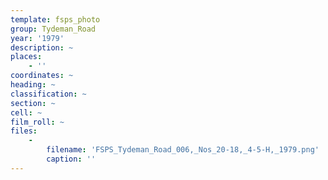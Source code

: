 ```yaml
---
template: fsps_photo
group: Tydeman_Road
year: '1979'
description: ~
places:
    - ''
coordinates: ~
heading: ~
classification: ~
section: ~
cell: ~
film_roll: ~
files:
    -
        filename: 'FSPS_Tydeman_Road_006,_Nos_20-18,_4-5-H,_1979.png'
        caption: ''
---
```


